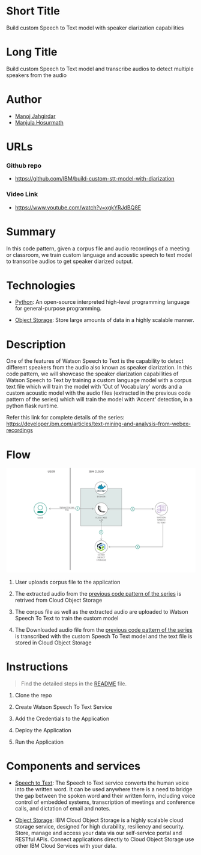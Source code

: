 # Short Title

Build custom Speech to Text model with speaker diarization capabilities

# Long Title

Build custom Speech to Text model and transcribe audios to detect multiple speakers from the audio


# Author
* [Manoj Jahgirdar](https://www.linkedin.com/in/manoj-jahgirdar-6b5b33142/)
* [Manjula Hosurmath](https://www.linkedin.com/in/manjula-g-hosurmath-0b47031)

# URLs

### Github repo

* https://github.com/IBM/build-custom-stt-model-with-diarization


### Video Link
* https://www.youtube.com/watch?v=xgkYRJdBQ8E

# Summary

In this code pattern, given a corpus file and audio recordings of a meeting or classroom, we train custom language and acoustic speech to text model to transcribe audios to get speaker diarized output. 

# Technologies

* [Python](https://developer.ibm.com/technologies/python): An open-source interpreted high-level programming language for general-purpose programming.

* [Object Storage](https://developer.ibm.com/technologies/object-storage): Store large amounts of data in a highly scalable manner.

# Description

One of the features of Watson Speech to Text is the capability to detect different speakers from the audio also known as speaker diarization. In this code pattern, we will showcase the speaker diarization capabilities of Watson Speech to Text by training a custom language model with a corpus text file which will train the model with ‘Out of Vocabulary’ words and a custom acoustic model with the audio files (extracted in the previous code pattern of the series) which will train the model with ‘Accent’ detection, in a python flask runtime.

Refer this link for complete details of the series: <https://developer.ibm.com/articles/text-mining-and-analysis-from-webex-recordings>

# Flow

<!--add an image in this path-->
![architecture](doc/source/images/architecture.png)

1. User uploads corpus file to the application

2. The extracted audio from the [previous code pattern of the series](https://github.com/IBM/convert-video-to-audio) is retrived from Cloud Object Storage

3. The corpus file as well as the extracted audio are uploaded to Watson Speech To Text to train the custom model

4. The Downloaded audio file from the [previous code pattern of the series](https://github.com/IBM/convert-video-to-audio) is transcribed with the custom Speech To Text model and the text file is stored in Cloud Object Storage

# Instructions

> Find the detailed steps in the [README](https://github.com/IBM/build-custom-stt-model-with-diarization/blob/master/README.md) file.


1. Clone the repo

2. Create Watson Speech To Text Service

3. Add the Credentials to the Application

4. Deploy the Application

5. Run the Application

# Components and services

* [Speech to Text](https://cloud.ibm.com/catalog/services/speech-to-text): The Speech to Text service converts the human voice into the written word. It can be used anywhere there is a need to bridge the gap between the spoken word and their written form, including voice control of embedded systems, transcription of meetings and conference calls, and dictation of email and notes.

* [Object Storage](https://cloud.ibm.com/catalog/services/cloud-object-storage): IBM Cloud Object Storage is a highly scalable cloud storage service, designed for high durability, resiliency and security. Store, manage and access your data via our self-service portal and RESTful APIs. Connect applications directly to Cloud Object Storage use other IBM Cloud Services with your data.
